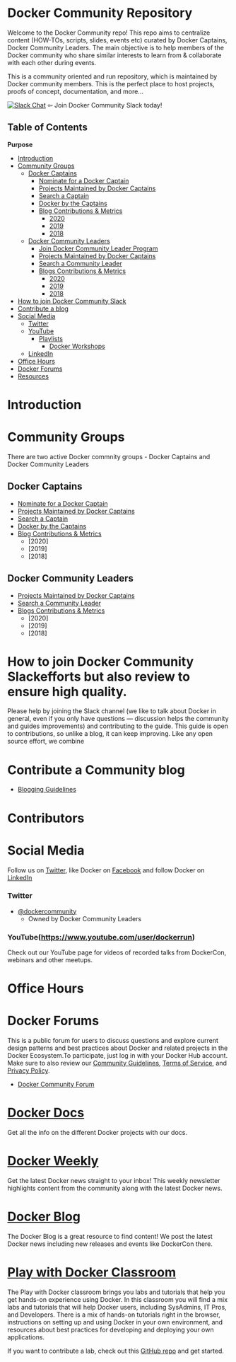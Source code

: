 # Docker Community Repository

Welcome to the Docker Community repo! This repo aims to centralize content (HOW-TOs, scripts, slides, events etc) curated by Docker Captains, Docker Community Leaders. The main objective is to help members of the Docker community who share similar interests to learn from & collaborate with each other during events. 

This is a community oriented and run repository, which is maintained by Docker community members. This is the perfect place to host projects, proofs of concept, documentation, and more...


[![Slack Chat](https://img.shields.io/badge/Chat-Slack-ff69b4.svg "Join us. You're welcome!")](http://dockr.ly/slack) ⇦ Join Docker Community Slack today!


Table of Contents
-----------------

**Purpose**

-	[Introduction](#introduction)
- [Community Groups](#community-groups)
   - [Docker Captains](#docker-captains)
     - [Nominate for a Docker Captain]()
     - [Projects Maintained by Docker Captains](https://github.com/docker-captains/about#projects-we-maintain)
     - [Search a Captain](https://www.docker.com/community/captains)
     - [Docker by the Captains](https://github.com/docker-captains/dockerbythecaptains)
     - [Blog Contributions & Metrics]()
         - [2020]()
         - [2019]()
         - [2018]()
   - [Docker Community Leaders](#docker-community-leaders)
     - [Join Docker Community Leader Program](#join-docker-community-leader-program)
     - [Projects Maintained by Docker Captains](https://github.com/docker-community-leaders/about#projects-we-maintain)
     - [Search a Community Leader](https://github.com/docker-community-leaders)
     - [Blogs Contributions & Metrics]()
         - [2020]()
         - [2019]()
         - [2018]()
- [How to join Docker Community Slack](#how-to-join-docker-community-slack)
- [Contribute a blog](#contribute-a-blog)
- [Social Media](#social-media)
   - [Twitter](#twitter)
   - [YouTube](#YouTube)
     - [Playlists](https://www.youtube.com/c/DockerIo/playlists)
       - [Docker Workshops](https://www.youtube.com/watch?v=GXAD8qfkuJk&list=PLkA60AVN3hh-JW2m06J6LfmEku5FCLOCJ)
   - [LinkedIn](#linkedin)
- [Office Hours](#office-hours)
- [Docker Forums]()
- [Resources](#resources)



# Introduction

# Community Groups

There are two active Docker commnity groups - Docker Captains and Docker Community Leaders

## Docker Captains

- [Nominate for a Docker Captain]()
- [Projects Maintained by Docker Captains](https://github.com/docker-captains/about#projects-we-maintain)
- [Search a Captain](https://www.docker.com/community/captains)
- [Docker by the Captains](https://github.com/docker-captains/dockerbythecaptains)
- [Blog Contributions & Metrics]()
  - [2020]
  - [2019]
  - [2018]


## Docker Community Leaders

- [Projects Maintained by Docker Captains](https://github.com/docker-community-leaders/about#projects-we-maintain)
- [Search a Community Leader](https://github.com/docker-community-leaders)
- [Blogs Contributions & Metrics]()
  - [2020]
  - [2019]
  - [2018]



# How to join Docker Community Slackefforts but also review to ensure high quality.

Please help by joining the Slack channel (we like to talk about Docker in general, even if you only have questions — discussion helps the community and guides improvements) and contributing to the guide. This guide is open to contributions, so unlike a blog, it can keep improving. Like any open source effort, we combine 

# Contribute a Community blog

- [Blogging Guidelines]()



# Contributors

<tbd>
  
# Social Media

Follow us on [Twitter](https://twitter.com/docker), like Docker on [Facebook](https://www.facebook.com/docker.run) and follow Docker on [LinkedIn](https://www.linkedin.com/company/docker)

### Twitter

- [@dockercommunity](http://twitter.com/dockercommunity) 
   - Owned by Docker Community Leaders
   
   
### YouTube(https://www.youtube.com/user/dockerrun)
Check out our YouTube page for videos of recorded talks from DockerCon, webinars and other meetups.


# Office Hours


# Docker Forums

This is a public forum for users to discuss questions and explore current design patterns and best practices about Docker and related projects in the Docker Ecosystem.To participate, just log in with your Docker Hub account. Make sure to also review our [Community Guidelines](https://forums.docker.com/guidelines), [Terms of Service](https://www.docker.com/legal/docker-terms-service), and [Privacy Policy](https://www.docker.com/docker-privacy-policy).

- [Docker Community Forum](https://forums.docker.com/)

# [Docker Docs](https://docs.docker.com/)
Get all the info on the different Docker projects with our docs.

# [Docker Weekly](https://www.docker.com/newsletter-subscription)
Get the latest Docker news straight to your inbox! This weekly newsletter highlights content from the community along with the latest Docker news.


# [Docker Blog](https://blog.docker.com/)
The Docker Blog is a great resource to find content! We post the latest Docker news including new releases and events like DockerCon there.


# [Play with Docker Classroom](http://training.play-with-docker.com/)

The Play with Docker classroom brings you labs and tutorials that help you get hands-on experience using Docker. In this classroom you will find a mix labs and tutorials that will help Docker users, including SysAdmins, IT Pros, and Developers. There is a mix of hands-on tutorials right in the browser, instructions on setting up and using Docker in your own environment, and resources about best practices for developing and deploying your own applications.

If you want to contribute a lab, check out this [GitHub repo](https://github.com/play-with-docker) and get started.











 
